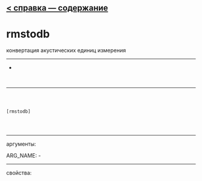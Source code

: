 [< справка — содержание](ceammc_lib.html)
---

# rmstodb


конвертация акустических единиц измерения

---

-
<br>


---


```



[rmstodb]


            
```

---
аргументы:

ARG_NAME: -<br>

---
свойства:


